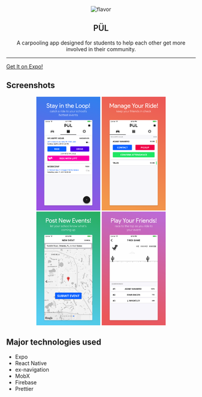 <p align="center">
  <img alt="flavor" src="http://i.imgur.com/Ha8Eaey.png" width="256">
</p>

<h2 align="center" style="font-weight:600">
  PÜL
</h2>

<p align="center">
  A carpooling app designed for students to help each other get more involved in their community.
</p>

---

[Get It on Expo!](https://expo.io/@pulapp/pul)

## Screenshots

<p align="center">
  <img style="display:inline-block" alt="Events Feed" src="./docs/events.png" width="170">
  <img style="display:inline-block" alt="Upcoming Rides" src="./docs/ride.png" width="170">
  <img style="display:inline-block" alt="Event Submission" src="./docs/submitevent.png" width="170">
  <img style="display:inline-block" alt="Trex Game" src="./docs/trex.jpg" width="170">
</p>

## Major technologies used

- Expo
- React Native
- ex-navigation
- MobX
- Firebase
- Prettier
 
